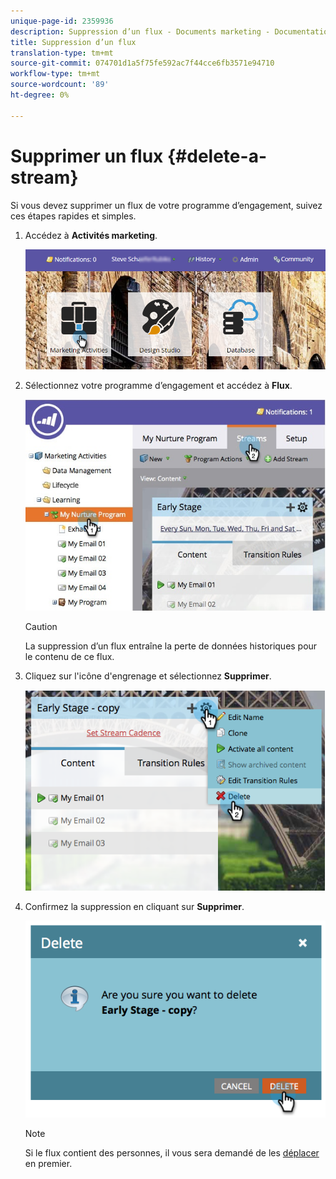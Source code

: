 ```yaml
---
unique-page-id: 2359936
description: Suppression d’un flux - Documents marketing - Documentation du produit
title: Suppression d’un flux
translation-type: tm+mt
source-git-commit: 074701d1a5f75fe592ac7f44cce6fb3571e94710
workflow-type: tm+mt
source-wordcount: '89'
ht-degree: 0%

---
```



# Supprimer un flux {#delete-a-stream}

Si vous devez supprimer un flux de votre programme d’engagement, suivez ces étapes rapides et simples.

1. Accédez à **Activités marketing**.

   ![](assets/login-marketing-activities-1.png)

1. Sélectionnez votre programme d’engagement et accédez à **Flux**.

   ![](assets/cloneasteam-2.jpg)

   >[!CAUTION]
   >
   >La suppression d’un flux entraîne la perte de données historiques pour le contenu de ce flux.

1. Cliquez sur l&#39;icône d&#39;engrenage et sélectionnez **Supprimer**.

   ![](assets/image2014-9-15-17-3a47-3a27.png)

1. Confirmez la suppression en cliquant sur **Supprimer**.

   ![](assets/image2014-9-15-17-3a47-3a31.png)

   >[!NOTE]
   >
   >Si le flux contient des personnes, il vous sera demandé de les [déplacer](/help/marketo/product-docs/core-marketo-concepts/smart-campaigns/program-flow-actions/change-engagement-program-stream.md) en premier.
